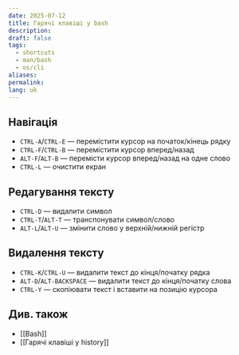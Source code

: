 ```yaml
---
date: 2025-07-12
title: Гарячі клавіші у bash
description: 
draft: false
tags:
  - shortcuts
  - man/bash
  - os/cli
aliases: 
permalink: 
lang: uk
---
```


## Навігація

- `CTRL-A`/`CTRL-E` — перемістити курсор на початок/кінець рядку
-  `CTRL-F`/`CTRL-B` — перемістити курсор вперед/назад
- `ALT-F`/`ALT-B` — перемісти курсор вперед/назад на одне слово
- `CTRL-L` — очистити екран

##  Редагування тексту

- `CTRL-D` — видалити символ
- `CTRL-T`/`ALT-T` — транспонувати символ/слово
- `ALT-L`/`ALT-U` — змінити слово у верхній/нижній регістр

## Видалення тексту

- `CTRL-K`/`CTRL-U` — видалити текст до кінця/початку рядка
- `ALT-D`/`ALT-BACKSPACE` — видалити текст до кінця/початку слова
- `CTRL-Y` — скопіювати текст і вставити на позицію курсора

## Див. також

- [[Bash]]
- [[Гарячі клавіші у history]]